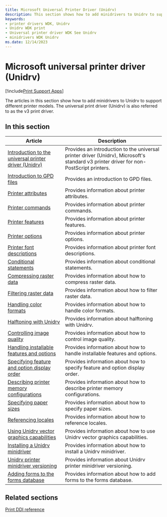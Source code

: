 ```yaml
---
title: Microsoft Universal Printer Driver (Unidrv)
description: This section shows how to add minidrivers to Unidrv to support different printer models.
keywords:
- printer drivers WDK, Unidrv
- Unidrv WDK print
- Universal printer driver WDK See Unidrv
- minidrivers WDK Unidrv
ms.date: 12/14/2023
---
```


# Microsoft universal printer driver (Unidrv)

[!include[Print Support Apps](../includes/print-support-apps.md)]

The articles in this section show how to add minidrivers to Unidrv to support different printer models. The universal print driver (Unidrv) is also referred to as the v3 print driver.

## In this section

| Article | Description |
|---|---|
| [Introduction to the universal printer driver (Unidrv)](introduction-to-the-universal-printer-driver.md) | Provides an introduction to the universal printer driver (Unidrv), Microsoft's standard v3 printer driver for non-PostScript printers. |
| [Introduction to GPD files](introduction-to-gpd-files.md) | Provides an introduction to GPD files. |
| [Printer attributes](printer-attributes.md) | Provides information about printer attributes. |
| [Printer commands](printer-commands.md) | Provides information about printer commands. |
| [Printer features](printer-features.md) | Provides information about printer features. |
| [Printer options](printer-options.md) | Provides information about printer options. |
| [Printer font descriptions](printer-font-descriptions.md) | Provides information about printer font descriptions. |
| [Conditional statements](conditional-statements.md) | Provides information about conditional statements. |
| [Compressing raster data](compressing-raster-data.md) | Provides information about how to compress raster data. |
| [Filtering raster data](filtering-raster-data.md) | Provides information about how to filter raster data. |
| [Handling color formats](handling-color-formats.md) | Provides information about how to handle color formats. |
| [Halftoning with Unidrv](halftoning-with-unidrv.md) | Provides information about halftoning with Unidrv. |
| [Controlling image quality](controlling-image-quality.md) | Provides information about how to control image quality. |
| [Handling installable features and options](handling-installable-features-and-options.md) | Provides information about how to handle installable features and options. |
| [Specifying feature and option display order](specifying-feature-and-option-display-order.md) | Provides information about how to specify feature and option display order. |
| [Describing printer memory configurations](describing-printer-memory-configurations.md) | Provides information about how to describe printer memory configurations. |
| [Specifying paper sizes](specifying-paper-sizes.md) | Provides information about how to specify paper sizes. |
| [Referencing locales](referencing-locales.md) | Provides information about how to reference locales. |
| [Using Unidrv vector graphics capabilities](using-unidrv-vector-graphics-capabilities.md) | Provides information about how to use Unidrv vector graphics capabilities. |
| [Installing a Unidrv minidriver](installing-a-unidrv-minidriver.md) | Provides information about how to install a Unidrv minidriver. |
| [Unidrv printer minidriver versioning](unidrv-printer-minidriver-versioning.md) | Provides information about Unidrv printer minidriver versioning. |
| [Adding forms to the forms database](adding-forms-to-the-forms-database.md) | Provides information about how to add forms to the forms database. |

## Related sections

[Print DDI reference](/windows-hardware/drivers/ddi/_print)

